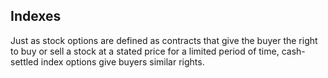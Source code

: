 ## Indexes

Just as stock options are defined as contracts that give the buyer the right to buy or sell a stock at a stated price for a limited period of time, cash-settled index options give buyers similar rights. 